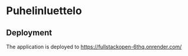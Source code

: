# Puhelinluettelo

## Deployment
The application is deployed to https://fullstackopen-6thq.onrender.com/

